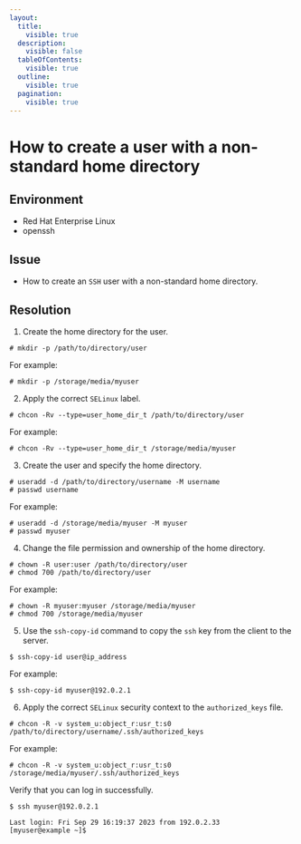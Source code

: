 ```yaml
---
layout:
  title:
    visible: true
  description:
    visible: false
  tableOfContents:
    visible: true
  outline:
    visible: true
  pagination:
    visible: true
---
```


# How to create a user with a non-standard home directory

## Environment

* Red Hat Enterprise Linux
* openssh

## Issue

* How to create an `SSH` user with a non-standard home directory.

## Resolution

1. Create the home directory for the user.

```plaintext
# mkdir -p /path/to/directory/user
```

For example:

```
# mkdir -p /storage/media/myuser
```

2. Apply the correct `SELinux` label.

```
# chcon -Rv --type=user_home_dir_t /path/to/directory/user
```

For example:

```
# chcon -Rv --type=user_home_dir_t /storage/media/myuser
```

3. Create the user and specify the home directory.

```
# useradd -d /path/to/directory/username -M username
# passwd username
```

For example:

```
# useradd -d /storage/media/myuser -M myuser
# passwd myuser
```

4. Change the file permission and ownership of the home directory.

```
# chown -R user:user /path/to/directory/user
# chmod 700 /path/to/directory/user
```

For example:

```
# chown -R myuser:myuser /storage/media/myuser
# chmod 700 /storage/media/myuser
```

5. Use the `ssh-copy-id` command to copy the `ssh` key from the client to the server.

```
$ ssh-copy-id user@ip_address
```

For example:

```
$ ssh-copy-id myuser@192.0.2.1
```

6. Apply the correct `SELinux` security context to the `authorized_keys` file.

```
# chcon -R -v system_u:object_r:usr_t:s0 /path/to/directory/username/.ssh/authorized_keys
```

For example:

```
# chcon -R -v system_u:object_r:usr_t:s0 /storage/media/myuser/.ssh/authorized_keys
```

Verify that you can log in successfully.

```
$ ssh myuser@192.0.2.1

Last login: Fri Sep 29 16:19:37 2023 from 192.0.2.33
[myuser@example ~]$ 
```
